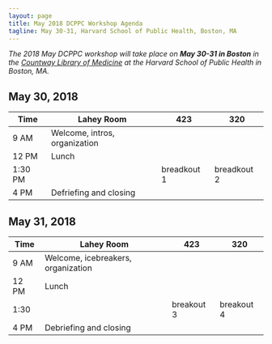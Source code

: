 ```yaml
---
layout: page
title: May 2018 DCPPC Workshop Agenda
tagline: May 30-31, Harvard School of Public Health, Boston, MA
---
```


_The 2018 May DCPPC workshop will take place on **May 30-31 in Boston** in the
[Countway Library of Medicine](https://tinyurl.com/ydzxycda)
at the Harvard School of Public Health in Boston, MA._

## May 30, 2018

| Time | Lahey Room | 423 | 320 | 
| --- | --- | --- | --- |  
| 9 AM  | Welcome, intros, organization |    |     |  
| 12 PM  | Lunch |    |    |
| 1:30 PM |   | breadkout 1 | breadkout 2  |
| 4 PM | Defriefing and closing |    |  |


## May 31, 2018
| Time | Lahey Room | 423 | 320 | 
| --- | --- | --- | --- | 
| 9 AM  | Welcome, icebreakers, organization  |    |     |    
| 12 PM  | Lunch |    |  |   
| 1:30  |   | breakout 3 | breakout 4     |   
| 4 PM | Debriefing and closing |    |   |   
